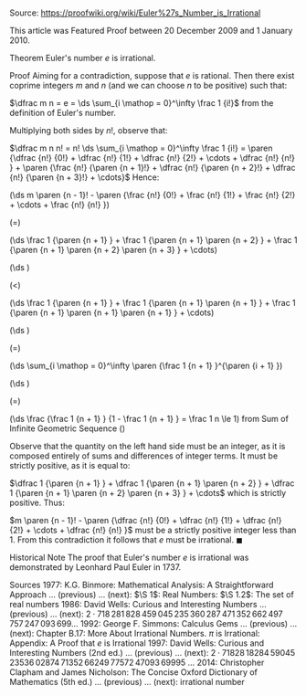 # 

Source: https://proofwiki.org/wiki/Euler%27s_Number_is_Irrational

  This article was Featured Proof between 20 December 2009 and 1 January 2010.




Theorem
Euler's number $e$ is irrational.


Proof
Aiming for a contradiction, suppose that $e$ is rational.
Then there exist coprime integers $m$ and $n$ (and we can choose $n$ to be positive) such that:

$\dfrac m n = e = \ds \sum_{i \mathop = 0}^\infty \frac 1 {i!}$ from the definition of Euler's number.

Multiplying both sides by $n!$, observe that:

$\dfrac m n n! = n! \ds \sum_{i \mathop = 0}^\infty \frac 1 {i!} = \paren {\dfrac {n!} {0!} + \dfrac {n!} {1!} + \dfrac {n!} {2!} + \cdots + \dfrac {n!} {n!} } + \paren {\frac {n!} {\paren {n + 1}!} + \dfrac {n!} {\paren {n + 2}!} + \dfrac {n!} {\paren {n + 3}!} + \cdots}$
Hence:














\(\ds m \paren {n - 1}! - \paren {\frac {n!} {0!} + \frac {n!} {1!} + \frac {n!} {2!} + \cdots + \frac {n!} {n!} }\)

\(=\)







\(\ds \frac 1 {\paren {n + 1} } + \frac 1 {\paren {n + 1} \paren {n + 2} } + \frac 1 {\paren {n + 1} \paren {n + 2} \paren {n + 3} } + \cdots\)




















\(\ds \)

\(<\)







\(\ds \frac 1 {\paren {n + 1} } + \frac 1 {\paren {n + 1} \paren {n + 1} } + \frac 1 {\paren {n + 1} \paren {n + 1} \paren {n + 1} } + \cdots\)




















\(\ds \)

\(=\)







\(\ds \sum_{i \mathop = 0}^\infty \paren {\frac 1 {n + 1} }^{\paren {i + 1} }\)




















\(\ds \)

\(=\)







\(\ds \frac {\frac 1 {n + 1} } {1 - \frac 1 {n + 1} } = \frac 1 n \le 1\) from Sum of Infinite Geometric Sequence \(\)










Observe that the quantity on the left hand side must be an integer, as it is composed entirely of sums and differences of integer terms.
It must be strictly positive, as it is equal to:

$\dfrac 1 {\paren {n + 1} } + \dfrac 1 {\paren {n + 1} \paren {n + 2} } + \dfrac 1 {\paren {n + 1} \paren {n + 2} \paren {n + 3} } + \cdots$
which is strictly positive.
Thus:

$m \paren {n - 1}! - \paren {\dfrac {n!} {0!} + \dfrac {n!} {1!} + \dfrac {n!} {2!} + \cdots + \dfrac {n!} {n!} }$
must be a strictly positive integer less than $1$.
From this contradiction it follows that $e$ must be irrational.
$\blacksquare$


Historical Note
The proof that Euler's number $e$ is irrational was demonstrated by Leonhard Paul Euler in $1737$.


Sources
1977: K.G. Binmore: Mathematical Analysis: A Straightforward Approach ... (previous) ... (next): $\S 1$: Real Numbers: $\S 1.2$: The set of real numbers
1986: David Wells: Curious and Interesting Numbers ... (previous) ... (next): $2 \cdotp 718 \, 281 \, 828 \, 459 \, 045 \, 235 \, 360 \, 287 \, 471 \, 352 \, 662 \, 497 \, 757 \, 247 \, 093 \, 699 \ldots$
1992: George F. Simmons: Calculus Gems ... (previous) ... (next): Chapter $\text {B}.17$: More About Irrational Numbers. $\pi$ is Irrational: Appendix: A Proof that $e$ is Irrational
1997: David Wells: Curious and Interesting Numbers (2nd ed.) ... (previous) ... (next): $2 \cdotp 71828 \, 18284 \, 59045 \, 23536 \, 02874 \, 71352 \, 66249 \, 77572 \, 47093 \, 69995 \ \ldots$
2014: Christopher Clapham and James Nicholson: The Concise Oxford Dictionary of Mathematics (5th ed.) ... (previous) ... (next): irrational number




